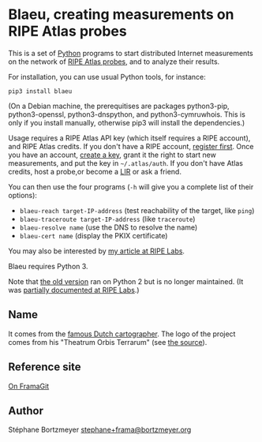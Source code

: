 Blaeu, creating measurements on RIPE Atlas probes
=================================================

This is a set of [Python](https://www.python.org/) programs to start distributed Internet measurements on the network of [RIPE Atlas probes](https://atlas.ripe.net/), and to analyze their results.

For installation, you can use usual Python tools, for instance:

```
pip3 install blaeu
```

(On a Debian machine, the prerequitises are packages python3-pip, python3-openssl, python3-dnspython, and python3-cymruwhois. This is only if you install manually, otherwise pip3 will install the dependencies.)

Usage requires a RIPE Atlas API key (which itself requires a RIPE account), and RIPE Atlas credits. If you don't have a RIPE account, [register first](https://access.ripe.net/). Once you have an account, [create a key](https://atlas.ripe.net/keys/), grant it the right to start new measurements, and put the key in `~/.atlas/auth`. If you don't have Atlas credits, host a probe,or become a [LIR](https://www.ripe.net/manage-ips-and-asns/resource-management/faq/independent-resources/phase-three/what-is-a-local-internet-registry-lir) or ask a friend.

You can then use the four programs (`-h` will give you a complete list of their options):

* `blaeu-reach target-IP-address` (test reachability of the target, like `ping`)
* `blaeu-traceroute target-IP-address` (like `traceroute`)
* `blaeu-resolve name` (use the DNS to resolve the name)
* `blaeu-cert name` (display the PKIX certificate)

You may also be interested by [my article at RIPE Labs](https://labs.ripe.net/Members/stephane_bortzmeyer/creating-ripe-atlas-one-off-measurements-with-blaeu).

Blaeu requires Python 3.

Note that [the old version](https://github.com/RIPE-Atlas-Community/ripe-atlas-community-contrib) ran on Python 2 but is no longer maintained. (It was [partially documented at RIPE Labs](https://labs.ripe.net/Members/stephane_bortzmeyer/using-ripe-atlas-to-debug-network-connectivity-problems).)

Name
----

It comes from the [famous Dutch cartographer](https://en.wikipedia.org/wiki/Willem_Blaeu). The logo of the project comes from his "Theatrum Orbis Terrarum" (see [the source](https://commons.wikimedia.org/wiki/File:Blaeu_1645_-_Livonia_vulgo_Lyefland.jpg)).

Reference site
--------------

[On FramaGit](https://framagit.org/bortzmeyer/blaeu)

Author
------

Stéphane Bortzmeyer <stephane+frama@bortzmeyer.org>

